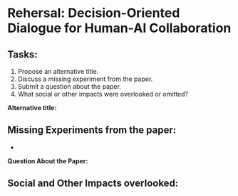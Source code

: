 # Rehersal: Decision-Oriented Dialogue for Human-AI Collaboration

## Tasks: 

1. Propose an alternative title.
2. Discuss a missing experiment from the paper.
3. Submit a question about the paper.
4. What social or other impacts were overlooked or omitted?



**Alternative title:**


**Missing Experiments from the paper:**
- 
- 

**Question About the Paper:**


**Social and Other Impacts overlooked:** 
- 